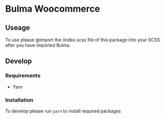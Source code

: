 # Bulma Woocommerce

## Useage

To use please @import the /index.scss file of this package into your SCSS after you have imported Bulma.

## Develop

### Requirements

- Yarn

### Installation

To develop please run `yarn` to install required packages
